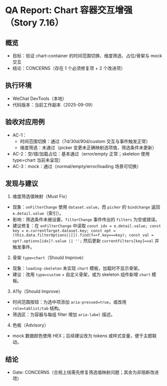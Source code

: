 # QA Report: Chart 容器交互增强（Story 7.16）

## 概览
- 目标：验证 chart-container 的时间范围切换、维度筛选、占位/骨架与 mock 交互
- 结论：CONCERNS（存在 1 个必须修复项 + 2 个改进项）

## 执行环境
- WeChat DevTools（本地）
- 代码版本：当前工作副本（2025-09-09）

## 验收对应用例
- AC-1：
  - 时间范围切换：通过（7d/30d/90d/custom 交互与事件触发正常）
  - 维度筛选：未通过（picker 变更未正确映射选项值，筛选条件未更新）
- AC-2：空/错/加载占位：基本通过（error/empty 正常；skeleton 使用 type=chart 当前未呈现）
- AC-3：mock：通过（normal/empty/error/loading 场景可切换）

## 发现与建议
1) 维度筛选值映射（Must Fix）
- 现象：`onFilterChange` 使用 `dataset.value`，而 `picker` 的 `bindchange` 返回 `e.detail.value`（索引）。
- 影响：筛选条件未被设置，`filterChange` 事件传出的 `filters` 为空或错误。
- 建议修复：在 `onFilterChange` 中读取 `const idx = e.detail.value; const key = e.currentTarget.dataset.key; const opt = (this.data.filterOptions||[]).find(f=>f.key===key); const val = opt?.options[idx]?.value || '';` 然后更新 `currentFilters[key]=val` 并触发事件。

2) 骨架 `type=chart`（Should Improve）
- 现象：`loading-skeleton` 未实现 `chart` 模板，加载时不显示骨架。
- 建议：改用 `type=custom` + 自定义骨架，或为 skeleton 组件新增 `chart` 模板。

3) A11y（Should Improve）
- 时间范围按钮：为选中项添加 `aria-pressed=true`，或改用 `role=tablist/tab` 结构。
- 筛选区：为容器与每组 filter 增加 `aria-label` 描述。

4) 色板（Advisory）
- mock 数据颜色使用 HEX；后续建议改为 tokens 或样式变量，便于主题联动。

## 结论
- Gate: CONCERNS（合规上线需先修复筛选值映射问题；其余为非阻断改进项）

